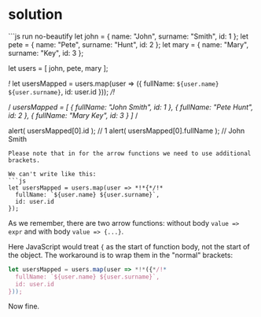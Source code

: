 # solution

\`\`\`js run no-beautify let john = { name: "John", surname: "Smith", id: 1 }; let pete = { name: "Pete", surname: "Hunt", id: 2 }; let mary = { name: "Mary", surname: "Key", id: 3 };

let users = \[ john, pete, mary \];

_!_ let usersMapped = users.map\(user =&gt; \({ fullName: `${user.name} ${user.surname}`, id: user.id }\)\); _/!_

/ _usersMapped = \[ { fullName: "John Smith", id: 1 }, { fullName: "Pete Hunt", id: 2 }, { fullName: "Mary Key", id: 3 } \]_ /

alert\( usersMapped\[0\].id \); // 1 alert\( usersMapped\[0\].fullName \); // John Smith

```text
Please note that in for the arrow functions we need to use additional brackets. 

We can't write like this:
```js
let usersMapped = users.map(user => *!*{*/!*
  fullName: `${user.name} ${user.surname}`,
  id: user.id
});
```

As we remember, there are two arrow functions: without body `value => expr` and with body `value => {...}`.

Here JavaScript would treat `{` as the start of function body, not the start of the object. The workaround is to wrap them in the "normal" brackets:

```javascript
let usersMapped = users.map(user => *!*({*/!*
  fullName: `${user.name} ${user.surname}`,
  id: user.id
}));
```

Now fine.

